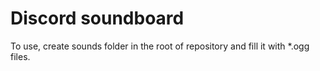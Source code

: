 # Discord soundboard

To use, create sounds folder in the root of repository and fill it with *.ogg files.
